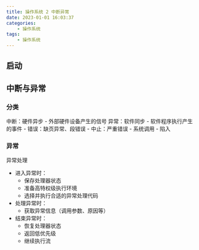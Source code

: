 ```yaml
---
title: 操作系统 2 中断异常
date: 2023-01-01 16:03:37
categories:
    - 操作系统
tags:
    - 操作系统
---
```


## 启动


## 中断与异常
### 分类
中断：硬件异步
    - 外部硬件设备产生的信号
异常：软件同步
    - 软件程序执行产生的事件
        - 错误：缺页异常、段错误
        - 中止：严重错误
    - 系统调用
        - 陷入

### 异常
异常处理
- 进入异常时：
    - 保存处理器状态
    - 准备高特权级执行环境
    - 选择并执行合适的异常处理代码
- 处理异常时：
    - 获取异常信息（调用参数、原因等）
- 结束异常时：
    - 恢复处理器状态
    - 返回低优先级
    - 继续执行流